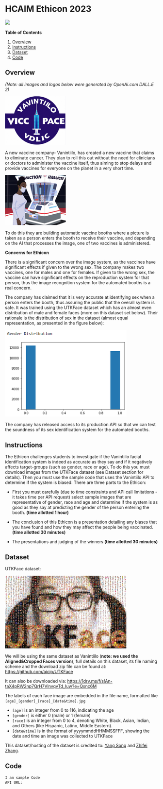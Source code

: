 # HCAIM Ethicon 2023

<img src=https://humancentered-ai.eu/wp-content/uploads/2022/04/boy-index.png width=400>


  <b>Table of Contents</b>
  <ol>
    <li><a href="#Overview">Overview</a></li>
    <li><a href="#Instructions">Instructions</a></li>
    <li><a href="#Dataset">Dataset</a></li>
    <li><a href="#Code">Code</a></li>
  </ol>


## Overview
<i>(Note: all images and logos below were generated by OpenAi.com DALL.E 2)</i>


<img src=https://github.com/KeithQuille-TUDublin/HCAIM_Ethicon_2023/blob/16e35b153209d97dd526bdb37ecebdbae9dcd46b/components/evilVacCompany.jpg width=200>


A new vaccine company- Vanintiilo, has created a new vaccine that claims to eliminate cancer. They plan to roll this out without the need for clinicians or doctors to administer the vaccine itself, thus aiming to stop delays and provide vaccines for everyone on the planet in a very short time. 


<img src=https://github.com/KeithQuille-TUDublin/HCAIM_Ethicon_2023/blob/568dba99df7392aadda358e745e3133567f621f0/components/vaccineBooth.jpg width=200>


To do this they are building automatic vaccine booths where a picture is taken as a person enters the booth to receive their vaccine, and depending on the AI that processes the image, one of two vaccines is administered. 

**Concerns for Ethicon**

There is a significant concern over the image system, as the vaccines have significant effects if given to the wrong sex. The company makes two vaccines, one for males and one for females. If given to the wrong sex, the vaccine can have significant effects on the reproduction system for that person, thus the image recognition system for the automated booths is a real concern.


The company has claimed that it is very accurate at identifying sex when a person enters the booth, thus assuring the public that the overall system is safe. It was trained using the UTKFace dataset which has an almost even distribution of male and female faces (more on this dataset set below). Their rationale is the distribution of sex in the dataset (almost equal representation, as presented in the figure below):

<img src=https://github.com/KeithQuille-TUDublin/HCAIM_Ethicon_2023/blob/d3baaaab926dd264c442d25c14142ce30dea500d/components/distribution.png width=400>


The company has released access to its production API so that we can test the soundness of its sex identification system for the automated booths. 


## Instructions
The Ethicon challenges students to investigate if the Vanintiilo facial identification system is indeed as accurate as they say and if it negatively affects target-groups (such as gender, race or age). To do this you must download images from the UTKFace dataset (see Dataset section for details). Then you must use the sample code that uses the Vanintiilo API to determine if the system is biased. There are three parts to the Ethicon:

* First you must carefully (due to time constraints and API call limitations - it takes time per API request) select sample images that are representative of gender, race and age and determine if the system is as good as they say at predicting the gender of the person entering the booth. **(time allotted 1 hour)**

* The conclusion of this Ethicon is a presentation detailing any biases that you have found and how they may affect the people being vaccinated. **(time allotted 30 minutes)**

* The presentations and judging of the winners **(time allotted 30 minutes)**


## Dataset
UTKFace dataset:

<img src=https://github.com/KeithQuille-TUDublin/HCAIM_Ethicon_2023/blob/22f1c2c5a620eb8d53f5167a26d5f39c5bbfb029/components/logoWall2.jpg width=400>

We will be using the same dataset as Vanintiilo (<b>note: we used the Aligned&Cropped Faces version</b>), full details on this dataset, its file naming scheme and the download zip file can be found at: https://github.com/aicip/UTKFace 

It can also be downloaded via:  https://1drv.ms/f/s!An-taX4pRW2np7QrH7VlnvqvTd_Iuw?e=Qxnc6M

The labels of each face image are embedded in the file name, formatted like `[age]_[gender]_[race]_[date&time].jpg`

* `[age]` is an integer from 0 to 116, indicating the age
* `[gender]` is either 0 (male) or 1 (female)
* `[race]` is an integer from 0 to 4, denoting White, Black, Asian, Indian, and Others (like Hispanic, Latino, Middle Eastern).
* `[date&time]` is in the format of yyyymmddHHMMSSFFF, showing the date and time an image was collected to UTKFace


This dataset/hosting of the dataset is credited to: [Yang Song](http://web.eecs.utk.edu/~ysong18/) and [Zhifei Zhang](http://web.eecs.utk.edu/~zzhang61/).

## Code

```
I am sample Code
API URL: 
```
